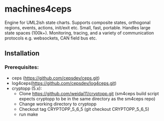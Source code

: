 # machines4ceps
Engine for UML2ish state charts. Supports composite states, orthogonal regions, events, actions, init/exit etc. Small, fast, portable. Handles large state spaces (100k+). Monitoring, tracing, and a variety of communication protocols e.g. websockets, CAN field bus etc.

## Installation

### Prerequisites:
* ceps (https://github.com/cepsdev/ceps.git)
* log4ceps(https://github.com/cepsdev/log4ceps.git)
* cryptopp (5.x):
  * Clone https://github.com/weidai11/cryptopp.git (sm4ceps build script expects cryptopp to be in the same directory as the sm4ceps repo) 
  * Change working directory to cryptopp
  * Checkout tag CRYPTOPP_5_6_5 (git checkout CRYPTOPP_5_6_5)
  * run make
  
